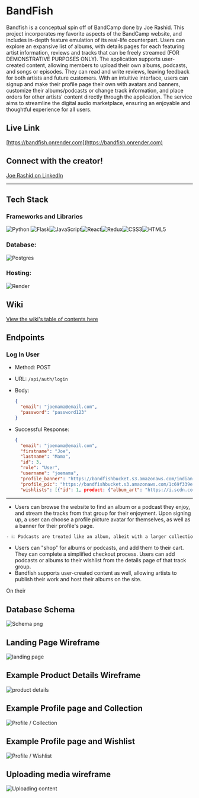 # BandFish
Bandfish is a conceptual spin off of BandCamp done by Joe Rashid. This project incorporates my favorite aspects of the BandCamp website, and includes in-depth feature emulation of its real-life counterpart. Users can explore an expansive list of albums, with details pages for each featuring artist information, reviews and tracks that can be freely streamed (FOR DEMONSTRATIVE PURPOSES ONLY). The application supports user-created content, allowing members to upload their own albums, podcasts, and songs or episodes. They can read and write reviews, leaving feedback for both artists and future customers. With an intuitive interface, users can signup and make their profile page their own with avatars and banners, customize their albums/podcasts or change track information, and place orders for other artists' content directly through the application. The service aims to streamline the digital audio marketplace, ensuring an enjoyable and thoughtful experience for all users.

## Live Link
[https://bandfish.onrender.com](https://bandfish.onrender.com)

## Connect with the creator!
[Joe Rashid on LinkedIn](https://www.linkedin.com/in/joseph-rashid/)

---
## Tech Stack
### Frameworks and Libraries
![Python](https://img.shields.io/badge/python-3670A0?style=for-the-badge&logo=python&logoColor=ffdd54) ![Flask](https://img.shields.io/badge/flask-%23000.svg?style=for-the-badge&logo=flask&logoColor=white)![JavaScript](https://img.shields.io/badge/javascript-%23323330.svg?style=for-the-badge&logo=javascript&logoColor=%23F7DF1E)![React](https://img.shields.io/badge/react-%2320232a.svg?style=for-the-badge&logo=react&logoColor=%2361DAFB)![Redux](https://img.shields.io/badge/redux-%23593d88.svg?style=for-the-badge&logo=redux&logoColor=white)![CSS3](https://img.shields.io/badge/css3-%231572B6.svg?style=for-the-badge&logo=css3&logoColor=white)![HTML5](https://img.shields.io/badge/html5-%23E34F26.svg?style=for-the-badge&logo=html5&logoColor=white)

### Database:
![Postgres](https://img.shields.io/badge/postgres-%23316192.svg?style=for-the-badge&logo=postgresql&logoColor=white)

### Hosting:
![Render](https://img.shields.io/badge/Render-%46E3B7.svg?style=for-the-badge&logo=render&logoColor=white)

## Wiki
[View the wiki's table of contents here](https://github.com/poedude5229/BandFish/wiki)

## Endpoints

### Log In User
- Method: POST
- URL: `/api/auth/login`
- Body:

    ```json
    {
      "email": "joemama@email.com",
      "password": "password123"
    }
    ```
- Successful Response:
  ```json
  {
    "email": "joemama@email.com",
    "firstname": "Joe",
    "lastname": "Mama",
    "id": 3,
    "role": "User",
    "username": "joemama",
    "profile_banner": "https://bandfishbucket.s3.amazonaws.com/indianajonesbanner.jpg",
    "profile_pic": "https://bandfishbucket.s3.amazonaws.com/1c69f339e921465fb528ef78a5f87e76.jpg",
    "wishlists": [{"id": 1, product: {"album_art": "https://i.scdn.co/image/ab67616d0000b27361b7e027205d656d5b14b473", "artist_id": 5, "genre": "Ska", "id": 11, "name": "Feel Like That (feat. Bradley Nowell)", "price": "4.99", "type": "Single"  } }]
  ```

---


- Users can browse the website to find an album or a podcast they enjoy, and stream the tracks from that group for their enjoyment. Upon signing up, a user can choose a profile picture avatar for themselves, as well as a banner for their profile's page.
```txt
- ℹ️: Podcasts are treated like an album, albeit with a larger collection of tracks, the same way that Spotify or iTunes classify Podcasts.
```
- Users can "shop" for albums or podcasts, and add them to their cart. They can complete a simplified checkout process. Users can add podcasts or albums to their wishlist from the details page of that track group.
- Bandfish supports user-created content as well, allowing artists to publish their work and host their albums on the site. 

On their

## Database Schema
![Schema png](https://res.cloudinary.com/dyr9v2ynr/image/upload/v1716932696/BandFish_Database_Schema_hhaafd.png)

## Landing Page Wireframe
![landing page](https://res.cloudinary.com/dyr9v2ynr/image/upload/v1716882113/landing_ngxzdf.png)

## Example Product Details Wireframe
![product details](https://res.cloudinary.com/dyr9v2ynr/image/upload/v1716882124/Desktop_-_1_yrdaaa.png)

## Example Profile page and Collection
![Profile / Collection](https://res.cloudinary.com/dyr9v2ynr/image/upload/v1716882113/Profile_-_Collection_jpygqa.png)

## Example Profile page and Wishlist
![Profile / Wishlist](https://res.cloudinary.com/dyr9v2ynr/image/upload/v1716882123/Profile_-_Wishlist_bspoik.png)

## Uploading media wireframe
![Uploading content](https://res.cloudinary.com/dyr9v2ynr/image/upload/v1716882123/Create_An_Album_fxkafi.png)
